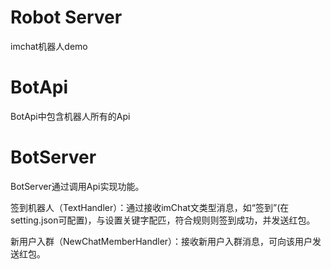 # Robot Server
imchat机器人demo
# BotApi
BotApi中包含机器人所有的Api

# BotServer
BotServer通过调用Api实现功能。

签到机器人（TextHandler）：通过接收imChat文类型消息，如“签到”(在setting.json可配置)，与设置关键字配匹，符合规则则签到成功，并发送红包。

新用户入群（NewChatMemberHandler）：接收新用户入群消息，可向该用户发送红包。

